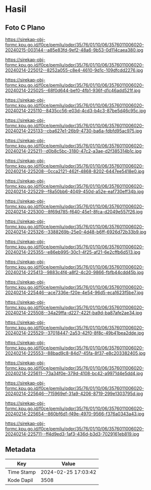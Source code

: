 # Hasil

## Foto C Plano

https://sirekap-obj-formc.kpu.go.id/f0ce/pemilu/pdpr/35/76/01/10/06/3576011006020-20240215-003144--a85e83fd-9ef2-48a6-9b53-0d114caea380.jpg

https://sirekap-obj-formc.kpu.go.id/f0ce/pemilu/pdpr/35/76/01/10/06/3576011006020-20240214-225012--8252a055-c8e4-4610-9d1c-109dfcdd2276.jpg

https://sirekap-obj-formc.kpu.go.id/f0ce/pemilu/pdpr/35/76/01/10/06/3576011006020-20240214-225025--68f0d644-bef0-4fb1-936f-d1c46add521f.jpg

https://sirekap-obj-formc.kpu.go.id/f0ce/pemilu/pdpr/35/76/01/10/06/3576011006020-20240214-225110--8435cc56-e03d-4cd3-b4c3-87be5d46c95c.jpg

https://sirekap-obj-formc.kpu.go.id/f0ce/pemilu/pdpr/35/76/01/10/06/3576011006020-20240214-225133--cba627e1-26b9-4730-ba6a-fdbfd95ac975.jpg

https://sirekap-obj-formc.kpu.go.id/f0ce/pemilu/pdpr/35/76/01/10/06/3576011006020-20240214-225211--d0b8c5bc-3180-47c2-a3ae-d2f385314b1c.jpg

https://sirekap-obj-formc.kpu.go.id/f0ce/pemilu/pdpr/35/76/01/10/06/3576011006020-20240214-225208--0cca2121-462f-4868-8202-6447ee5418e0.jpg

https://sirekap-obj-formc.kpu.go.id/f0ce/pemilu/pdpr/35/76/01/10/06/3576011006020-20240214-225229--f8a50bb6-4049-450d-a52e-eaf730eff34b.jpg

https://sirekap-obj-formc.kpu.go.id/f0ce/pemilu/pdpr/35/76/01/10/06/3576011006020-20240214-225300--8f69d785-f640-45e1-8fca-d2049e557f26.jpg

https://sirekap-obj-formc.kpu.go.id/f0ce/pemilu/pdpr/35/76/01/10/06/3576011006020-20240214-225326--3388269b-25e0-4d48-b6ff-6926d72b33b9.jpg

https://sirekap-obj-formc.kpu.go.id/f0ce/pemilu/pdpr/35/76/01/10/06/3576011006020-20240214-225355--e86eb995-30c1-4f25-af21-6e2cffb6d513.jpg

https://sirekap-obj-formc.kpu.go.id/f0ce/pemilu/pdpr/35/76/01/10/06/3576011006020-20240214-225413--9883c4f4-a8f2-4c20-9866-fbfb44cdd45b.jpg

https://sirekap-obj-formc.kpu.go.id/f0ce/pemilu/pdpr/35/76/01/10/06/3576011006020-20240214-225446--ace7336e-f20e-4e54-96d5-eca1623f5be7.jpg

https://sirekap-obj-formc.kpu.go.id/f0ce/pemilu/pdpr/35/76/01/10/06/3576011006020-20240214-225508--34a29ffa-d227-422f-ba9d-ba87afe2ae34.jpg

https://sirekap-obj-formc.kpu.go.id/f0ce/pemilu/pdpr/35/76/01/10/06/3576011006020-20240214-225529--37018447-2a53-42f0-8f8c-49b41bea2dde.jpg

https://sirekap-obj-formc.kpu.go.id/f0ce/pemilu/pdpr/35/76/01/10/06/3576011006020-20240214-225553--88bad9c8-84d7-45fa-8f37-e8c203382405.jpg

https://sirekap-obj-formc.kpu.go.id/f0ce/pemilu/pdpr/35/76/01/10/06/3576011006020-20240214-225611--73a34f0e-379d-4108-bc42-a9971d4e5dd4.jpg

https://sirekap-obj-formc.kpu.go.id/f0ce/pemilu/pdpr/35/76/01/10/06/3576011006020-20240214-225646--715969ef-31a9-4206-8719-299e1303795d.jpg

https://sirekap-obj-formc.kpu.go.id/f0ce/pemilu/pdpr/35/76/01/10/06/3576011006020-20240214-225654--860bf6d1-f49e-4970-9566-f376a0343a43.jpg

https://sirekap-obj-formc.kpu.go.id/f0ce/pemilu/pdpr/35/76/01/10/06/3576011006020-20240214-225711--ff4d9ed3-1af3-436d-b3d3-7029161eb819.jpg


## Metadata

| Key        | Value               |
| ---------- | ------------------- |
| Time Stamp | 2024-02-25 17:03:42 |
| Kode Dapil | 3508                |



